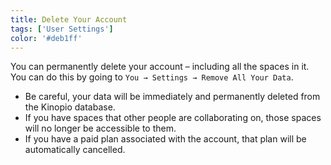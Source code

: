 ```yaml
---
title: Delete Your Account
tags: ['User Settings']
color: '#deb1ff'
---
```


You can permanently delete your account – including all the spaces in it. You can do this by going to `You → Settings → Remove All Your Data`.

- Be careful, your data will be immediately and permanently deleted from the Kinopio database.
- If you have spaces that other people are collaborating on, those spaces will no longer be accessible to them.
- If you have a paid plan associated with the account, that plan will be automatically cancelled.